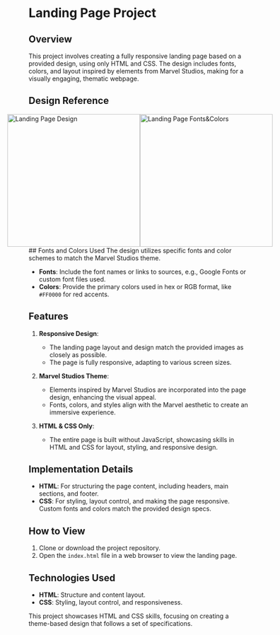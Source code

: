 # Landing Page Project

## Overview
This project involves creating a fully responsive landing page based on a provided design, using only HTML and CSS. The design includes fonts, colors, and layout inspired by elements from Marvel Studios, making for a visually engaging, thematic webpage.

## Design Reference
<div style="display: flex; justify-content: center; gap: "200px;">
<img src="https://cdn.statically.io/gh/TheOdinProject/curriculum/81a5d553f4073e593d23a6ab00d50eef8620796d/foundations/html_css/project/imgs/01.png" alt="Landing Page Design" width="300">
<img src="https://cdn.statically.io/gh/TheOdinProject/curriculum/a38403e7d81cc8305af16ac48985cfbde87834d6/foundations/html_css/flexbox/project-landing-page/imgs/02.png" alt="Landing Page Fonts&Colors" width="300">
</div>
## Fonts and Colors Used
The design utilizes specific fonts and color schemes to match the Marvel Studios theme.

- **Fonts**: Include the font names or links to sources, e.g., Google Fonts or custom font files used.
- **Colors**: Provide the primary colors used in hex or RGB format, like `#FF0000` for red accents.

## Features
1. **Responsive Design**:
   - The landing page layout and design match the provided images as closely as possible.
   - The page is fully responsive, adapting to various screen sizes.

2. **Marvel Studios Theme**:
   - Elements inspired by Marvel Studios are incorporated into the page design, enhancing the visual appeal.
   - Fonts, colors, and styles align with the Marvel aesthetic to create an immersive experience.

3. **HTML & CSS Only**:
   - The entire page is built without JavaScript, showcasing skills in HTML and CSS for layout, styling, and responsive design.

## Implementation Details
- **HTML**: For structuring the page content, including headers, main sections, and footer.
- **CSS**: For styling, layout control, and making the page responsive. Custom fonts and colors match the provided design specs.

## How to View
1. Clone or download the project repository.
2. Open the `index.html` file in a web browser to view the landing page.

## Technologies Used
- **HTML**: Structure and content layout.
- **CSS**: Styling, layout control, and responsiveness.

This project showcases HTML and CSS skills, focusing on creating a theme-based design that follows a set of specifications.

